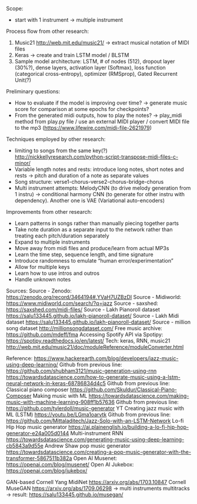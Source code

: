 Scope:
* start with 1 instrument -> multiple instrument

Process flow from other research:
1. Music21 http://web.mit.edu/music21/ -> extract musical notation of MIDI files
2. Keras -> create and train LSTM model / BLSTM
3. Sample model architecture: LSTM, # of nodes (512), dropout layer (30%?), dense layers, activation layer (Softmax), loss function (categorical cross-entropy), optimizer (RMSprop), Gated Recurrent Unit(?)

Preliminary questions:
* How to evaluate if the model is improving over time? -> generate music score for comparison at some epochs for checkpoints?
* From the generated midi outputs, how to play the notes? -> play_midi method from play.py file / use an external MIDI player / convert MIDI file to the mp3 (https://www.lifewire.com/midi-file-2621979)

Techniques employed by other research:
* limiting to songs from the same key(?) http://nickkellyresearch.com/python-script-transpose-midi-files-c-minor/
* Variable length notes and rests: introduce long notes, short notes and rests -> pitch and duration of a note as separate values
* Song structure: verse1-chorus-verse2-chorus-bridge-chorus
* Multi instrument attempts: MelodyCNN (to drive melody generation from 1 instru) -> conditional harmony CNN (to generate for other instru with dependency). Another one is VAE (Variational auto-encoders)

Improvements from other research:
* Learn patterns in songs rather than manually piecing together parts
* Take note duration as a separate input to the network rather than treating each pitch/duration separately
* Expand to multiple instruments
* Move away from midi files and produce/learn from actual MP3s
* Learn the time step, sequence length, and time signature
* Introduce randomness to emulate “human error/experimentation”
* Allow for multiple keys
* Learn how to use intros and outros
* Handle unknown notes

Sources:
Source - Zenodo: https://zenodo.org/record/3464194#.YVaH7UZBzDI
Source - Midiworld: https://www.midiworld.com/search/?q=jazz
Source - saxshed: https://saxshed.com/midi-files/
Source - Lakh Pianoroll dataset https://salu133445.github.io/lakh-pianoroll-dataset/
Source - Lakh Midi dataset https://salu133445.github.io/lakh-pianoroll-dataset/
Source - million song dataset http://millionsongdataset.com/
Free music archive: https://github.com/mdeff/fma
Accessing Spotify API via Spotipy: https://spotipy.readthedocs.io/en/latest/
Tech: keras, RNN, music21 http://web.mit.edu/music21/doc/moduleReference/moduleConverter.html

Reference:
https://www.hackerearth.com/blog/developers/jazz-music-using-deep-learning/
    Github from previous line: https://github.com/shubham3121/music-generation-using-rnn
https://towardsdatascience.com/how-to-generate-music-using-a-lstm-neural-network-in-keras-68786834d4c5
    Github from previous line: Classical piano composer https://github.com/Skuldur/Classical-Piano-Composer
Making music with ML https://towardsdatascience.com/making-music-with-machine-learning-908ff1b57636
    Github from previous line: https://github.com/tylerdoll/music-generator
YT Creating jazz music with ML (LSTM) https://youtu.be/LGma1oarvtk
    Github from previous line: https://github.com/Mittaladitech/Jazz-Solo-with-an-LSTM-Network
Lo-fi Hip Hop music generator https://ai.plainenglish.io/building-a-lo-fi-hip-hop-generator-e24a005d0144
Multi-instrument RNN https://towardsdatascience.com/generating-music-using-deep-learning-cb5843a9d55e
Andrew Shaw pop music generator https://towardsdatascience.com/creating-a-pop-music-generator-with-the-transformer-5867511b382a
Open AI Musenet: https://openai.com/blog/musenet/
Open AI Jukebox: https://openai.com/blog/jukebox/

GAN-based
Cornell Yang MidiNet https://arxiv.org/abs/1703.10847
Cornell MuseGAN https://arxiv.org/abs/1709.06298 -> multi instruments multitracks -> result: https://salu133445.github.io/musegan/
